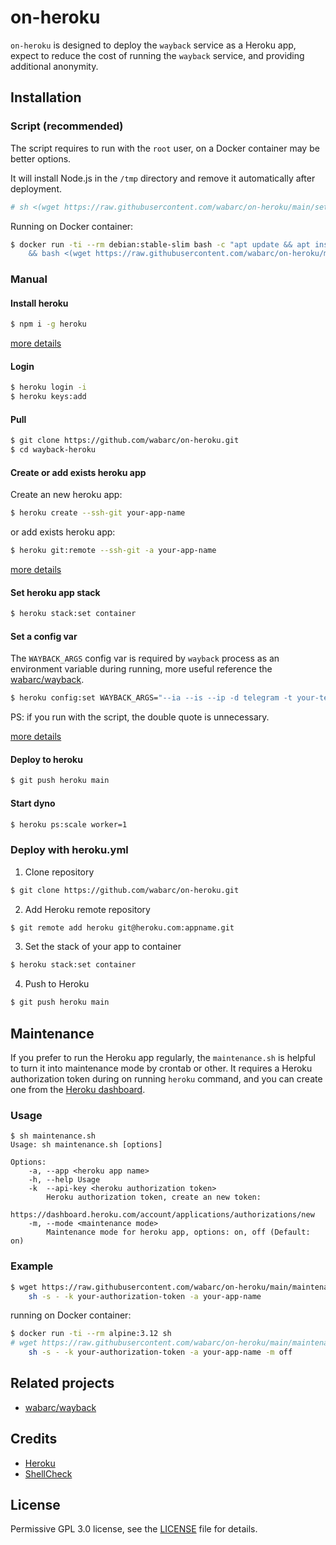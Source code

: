 # on-heroku

`on-heroku` is designed to deploy the `wayback` service as a Heroku app, expect to
reduce the cost of running the `wayback` service, and providing additional anonymity.

## Installation

### Script (recommended)

The script requires to run with the `root` user, on a Docker container may be better options.

It will install Node.js in the `/tmp` directory and remove it automatically after deployment.

```bash
# sh <(wget https://raw.githubusercontent.com/wabarc/on-heroku/main/setup -O -)
```

Running on Docker container:

```sh
$ docker run -ti --rm debian:stable-slim bash -c "apt update && apt install -y wget \
    && bash <(wget https://raw.githubusercontent.com/wabarc/on-heroku/main/setup -O -)"
```

### Manual

#### Install heroku

```sh
$ npm i -g heroku
```

[more details](https://devcenter.heroku.com/articles/heroku-cli#download-and-install)

#### Login

```sh
$ heroku login -i
$ heroku keys:add
```

#### Pull

```sh
$ git clone https://github.com/wabarc/on-heroku.git
$ cd wayback-heroku
```

#### Create or add exists heroku app

Create an new heroku app:

```sh
$ heroku create --ssh-git your-app-name
```

or add exists heroku app:

```sh
$ heroku git:remote --ssh-git -a your-app-name
```

[more details](https://devcenter.heroku.com/articles/git#creating-a-heroku-remote)

#### Set heroku app stack

```sh
$ heroku stack:set container
```

#### Set a config var

The `WAYBACK_ARGS` config var is required by `wayback` process as an environment 
variable during running, more useful reference the [wabarc/wayback](https://github.com/wabarc/wayback#usage).

```sh
$ heroku config:set WAYBACK_ARGS="--ia --is --ip -d telegram -t your-telegram-bot-token --debug"
```

PS: if you run with the script, the double quote is unnecessary.

[more details](https://devcenter.heroku.com/articles/config-vars#set-a-config-var)

#### Deploy to heroku

```sh
$ git push heroku main
```

#### Start dyno

```sh
$ heroku ps:scale worker=1
```

### Deploy with heroku.yml

1. Clone repository

```sh
$ git clone https://github.com/wabarc/on-heroku.git
```

2. Add Heroku remote repository

```sh
$ git remote add heroku git@heroku.com:appname.git
```

3. Set the stack of your app to container
```sh
$ heroku stack:set container
```

4. Push to Heroku
```sh
$ git push heroku main
```

## Maintenance

If you prefer to run the Heroku app regularly, the `maintenance.sh` is helpful to turn 
it into maintenance mode by crontab or other. It requires a Heroku authorization token 
during on running `heroku` command, and you can create one from the [Heroku dashboard](https://dashboard.heroku.com/account/applications/authorizations/new).

### Usage

```
$ sh maintenance.sh
Usage: sh maintenance.sh [options]

Options:
    -a, --app <heroku app name>
    -h, --help Usage
    -k  --api-key <heroku authorization token>
        Heroku authorization token, create an new token:
        https://dashboard.heroku.com/account/applications/authorizations/new
    -m, --mode <maintenance mode>
        Maintenance mode for heroku app, options: on, off (Default: on)
```

### Example

```sh
$ wget https://raw.githubusercontent.com/wabarc/on-heroku/main/maintenance.sh -O - | \
    sh -s - -k your-authorization-token -a your-app-name
```

running on Docker container:

```sh
$ docker run -ti --rm alpine:3.12 sh
# wget https://raw.githubusercontent.com/wabarc/on-heroku/main/maintenance.sh -O - | \
    sh -s - -k your-authorization-token -a your-app-name -m off
```

## Related projects

- [wabarc/wayback](https://github.com/wabarc/wayback)

## Credits

- [Heroku](https://heroku.com/)
- [ShellCheck](https://www.shellcheck.net/)

## License

Permissive GPL 3.0 license, see the [LICENSE](https://github.com/wabarc/on-heroku/blob/main/LICENSE) file for details.
